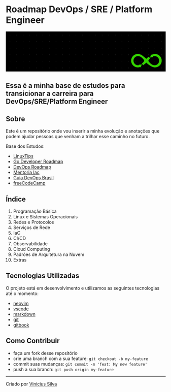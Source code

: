# Roadmap DevOps / SRE / Platform Engineer

![Banner](.gitbook/assets/devops.png)

## Essa é a minha base de estudos para transicionar a carreira para DevOps/SRE/Platform Engineer

## Sobre

Este é um repositório onde vou inserir a minha evolução e anotações que podem ajudar pessoas que venham a trilhar esse caminho no futuro.

Base dos Estudos:

* [LinuxTips](https://www.linuxtips.io)
* [Go Developer Roadmap](https://roadmap.sh/golang)
* [DevOps Roadmap](https://roadmap.sh/devops)
* [Mentoria Iac](https://gomex.me/mentoriaiac/)
* [Guia DevOps Brasil](https://github.com/waltenne/guiadevopsbrasil)
* [freeCodeCamp](https://www.freecodecamp.org/)

## Índice

1. Programação Básica
2. Linux e Sistemas Operacionais
3. Redes e Protocolos
4. Serviços de Rede
5. IaC
6. CI/CD
7. Observabilidade
8. Cloud Computing
9. Padrões de Arquitetura na Nuvem
10. Extras

## Tecnologias Utilizadas

O projeto está em desenvolvimento e utilizamos as seguintes tecnologias até o momento:

* [neovim](https://neovim.io/)
* [vscode](https://code.visualstudio.com/)
* [markdown](https://pt.wikipedia.org/wiki/Markdown)
* [git](https://git-scm.com/)
* [gitbook](https://app.gitbook.com/)

## Como Contribuir

* faça um fork desse repositório
* crie uma branch com a sua feature: `git checkout -b my-feature`
* commit suas mudanças: `git commit -m 'feat: My new feature'`
* push a sua branch: `git push origin my-feature`

***

Criado por [Vinícius Silva](https://beacons.ai/bl4cktux89)
